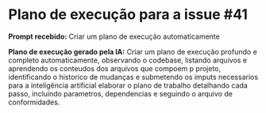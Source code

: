 # Plano de execução para a issue #41

**Prompt recebido:** Criar um plano de execução automaticamente

**Plano de execução gerado pela IA:**
Criar um plano de execução profundo e completo automaticamente, observando o codebase, listando arquivos e aprendendo os conteudos dos arquivos que compoem p projeto, identificando o historico de mudanças e submetendo os imputs necessarios para a inteligência artificial elaborar o plano de trabalho detalhando cada passo, incluindo parametros, dependencias e seguindo o arquivo de conformidades.

